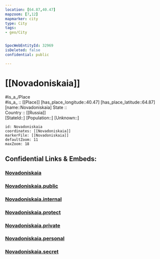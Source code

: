 ```yaml
---
location: [64.87,40.47] 
mapzoom: [7,12] 
mapmarker: city 
type: City
tags:
- geo/City


SpocWebEntityId: 32969
isDeleted: false
confidential: public

---
```


# [[Novadoniskaia]] 

#is_a_/Place  
#is_a_ :: [[Place]] 
[has_place_longitude::40.47] 
[has_place_latitude::64.87] 
[name::Novadoniskaia] 
State ::  
Country :: [[Russia]]  
[StateId::] 
[Population::] 
[Unknown::] 


```leaflet
id: Novadoniskaia
coordinates: [[Novadoniskaia]] 
markerFile: [[Novadoniskaia]] 
defaultZoom: 11 
maxZoom: 18
```


## Confidential Links & Embeds: 

### [Novadoniskaia](/_Standards/Earth/Continent/Europe/Europe~East/Russia/Russia~NorthWest/Arkhangelsk_Oblast/City/Novadoniskaia.md) 

### [Novadoniskaia.public](/_public/Earth/Continent/Europe/Europe~East/Russia/Russia~NorthWest/Arkhangelsk_Oblast/City/Novadoniskaia.public.md) 

### [Novadoniskaia.internal](/_internal/Earth/Continent/Europe/Europe~East/Russia/Russia~NorthWest/Arkhangelsk_Oblast/City/Novadoniskaia.internal.md) 

### [Novadoniskaia.protect](/_protect/Earth/Continent/Europe/Europe~East/Russia/Russia~NorthWest/Arkhangelsk_Oblast/City/Novadoniskaia.protect.md) 

### [Novadoniskaia.private](/_private/Earth/Continent/Europe/Europe~East/Russia/Russia~NorthWest/Arkhangelsk_Oblast/City/Novadoniskaia.private.md) 

### [Novadoniskaia.personal](/_personal/Earth/Continent/Europe/Europe~East/Russia/Russia~NorthWest/Arkhangelsk_Oblast/City/Novadoniskaia.personal.md) 

### [Novadoniskaia.secret](/_secret/Earth/Continent/Europe/Europe~East/Russia/Russia~NorthWest/Arkhangelsk_Oblast/City/Novadoniskaia.secret.md)

